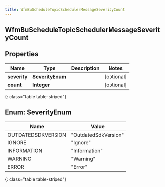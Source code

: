 ```yaml
---
title: WfmBuScheduleTopicSchedulerMessageSeverityCount
---
```

## WfmBuScheduleTopicSchedulerMessageSeverityCount


## Properties

| Name | Type | Description | Notes |
| ------------ | ------------- | ------------- | ------------- |
| **severity** | [**SeverityEnum**](#SeverityEnum)<!----> |  |  [optional] |
| **count** | <!----><!---->**Integer**<!----> |  |  [optional] |
{: class="table table-striped"}


<a name="SeverityEnum"></a>

## Enum: SeverityEnum

| Name | Value |
| ---- | ----- |
| OUTDATEDSDKVERSION | &quot;OutdatedSdkVersion&quot; |
| IGNORE | &quot;Ignore&quot; |
| INFORMATION | &quot;Information&quot; |
| WARNING | &quot;Warning&quot; |
| ERROR | &quot;Error&quot; |
{: class="table table-striped"}




